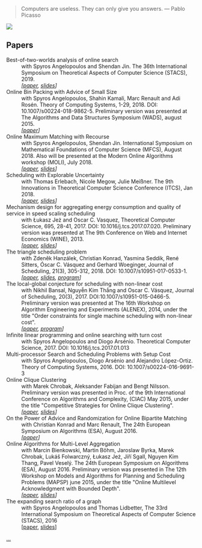 > Computers are useless. They can only give you answers. — Pablo Picasso

![](http://www-desir.lip6.fr/~durrc/bib/think_write_ps.gif)

## Papers

<dl>
<dt>Best-of-two-worlds analysis of online search
</dt>
<dd>with Spyros Angelopoulos and Shendan Jin. The 36th International Symposium on Theoretical Aspects of Computer Science (STACS), 2019.
<br>
<i>[<a href="http://arxiv.org/abs/1810.08109">paper</a>, <a href="/~durrc/Talks/19discovery_ratio.pdf">slides</a>]
</i>
</dd>

<dt>Online Bin Packing with Advice of Small Size
</dt>
<dd>with Spyros Angelopoulos, Shahin Kamali, Marc Renault and Adi Rosén. Theory of Computing Systems, 1-29, 2018. DOI: 10.1007/s00224-018-9862-5. Preliminary version was presented at  The Algorithms and Data Structures Symposium (WADS), august 2015.
<br>
<i>[<a href="http://em.rdcu.be/wf/click?upn=lMZy1lernSJ7apc5DgYM8VKheP3mFKNIHoEybIiKxIc-3D_SkRDVRwsqNx9g2TRjiO8VfBx5m69u7d16nfWojjcAxS2y-2BMrDeoDdS-2BSls6TXq-2Bkgv6ECqvFkfBAePD2ZxY6Ld91sOQDAf9b9Bq5nbPtVLChZ8VMLyoo-2FStiNqmm329OxojtrUPxVkIl4hNKHXpSOWssp90gqKDS00-2Fj0uqw2NDCHs98xgxySPS6J0f8e5JTluPQf9-2Boice7ZFQMN-2BQooqWd7OWuWe4K6CZ9nuSc1Y0z8XzdrsWGcloFs1SeeF7Gnrpv1USQ7cV6canmmq5bIA-3D-3D">paper</a>]
</i>
</dd>

<dt>Online Maximum Matching with Recourse</dt>
<dd>with Spyros Angelopoulos, Shendan Jin. International Symposium on
Mathematical Foundations of Computer Science (MFCS), August 2018. Also will be presented at the Modern Online Algorithms workshop (MOLI), July 2018.
<br>
<i>[<a href="http://arxiv.org/abs/1801.03462">paper</a>, <a href="/~durrc/Talks/18moli.pdf">slides</a>]
</i>
</dd>

<dt>Scheduling with Explorable Uncertainty</dt>
<dd>with  Thomas Erlebach, Nicole Megow, Julie Meißner. The 9th Innovations in Theoretical Computer Science Conference (ITCS), Jan 2018.
<br>
<i>[<a href="http://arxiv.org/abs/1709.02592">paper</a>, <a href="/~durrc/Talks/18aussois.pdf">slides</a>]
</i>
</dd>

<dt>Mechanism design for aggregating energy consumption and quality of service in speed scaling scheduling</dt>
<dd>with  Łukasz Jeż and Oscar C. Vasquez, Theoretical Computer Science, 695, 28-41, 2017. DOI: 10.1016/j.tcs.2017.07.020.
Preliminary version was presented at The 9th Conference on Web and Internet Economics (WINE), 2013.
<br>
<i>[<a href="http://arxiv.org/abs/1504.03586">paper</a>, <a href="/~durrc/Talks/13adgo.pdf">slides</a>]
</i>
</dd>

<dt>The triangle scheduling problem</dt>
<dd>with Zdeněk Hanzálek, Christian Konrad, Yasmina Seddik, René Sitters, Óscar C. Vásquez and Gerhard Woeginger, Journal of Scheduling, 21(3), 305-312, 2018. DOI: 10.1007/s10951-017-0533-1.
<br>
<i>[<a href="http://arxiv.org/abs/1602.04365">paper</a>, <a href="/~durrc/Talks/16triangles.pdf">slides</a>, <a href="/~durrc/TriangleScheduling/">program</a>]
</i>
</dd>

<dt>The local-global conjecture for scheduling with non-linear cost</dt>
<dd>with Nikhil Bansal, Nguyễn Kim Thắng and Oscar C. Vásquez, Journal of Scheduling, 20(3), 2017.  DOI:10.1007/s10951-015-0466-5. 
Preliminary version was presented at
 The 16th Workshop on Algorithm Engineering and Experiments (ALENEX), 2014, 
under the title "Order constraints for single machine scheduling with non-linear cost".
<br>
<i>[<a href="http://arxiv.org/abs/1304.6188">paper</a>, <a href="http://www-desir.lip6.fr/~durrc/1_sumwjCjbeta/">program</a>]
</i>
</dd>

<dt>Infinite linear programming and online searching with turn cost</dt>
<dd>with Spyros Angelopoulos and Diogo Arsénio.
Theoretical Computer Science, 2017. DOI: 10.1016/j.tcs.2017.01.013

</dd>

<dt>Multi-processor Search and Scheduling Problems with Setup Cost</dt>
<dd>with Spyros Angelopoulos, Diogo Arsénio and Alejandro López-Ortiz.  Theory of Computing Systems, 2016. DOI: 10.1007/s00224-016-9691-3

</dd>


<dt>Online Clique Clustering</dt>
<dd>with Marek Chrobak, Aleksander Fabijan and Bengt Nilsson. Preliminary version was presented in Proc. of the 9th International Conference on
Algorithms and Complexity, (CIAC)  May 2015, under the title "Competitive Strategies for Online Clique Clustering".
<br>
<i>[<a href="http://arxiv.org/abs/1411.4274">paper</a>, <a href="/~durrc/Talks/16cliqueClustering.pdf">slides</a>]</i>
</dd>

<dt>On the Power of Advice and Randomization for Online Bipartite Matching
</dt>
<dd>with Christian Konrad and Marc Renault, The 24th European Symposium on Algorithms (ESA), August 2016.
<br>
<i>[<a href="http://arxiv.org/abs/1602.07154">paper</a>]
</i>
</dd>

<dt>Online Algorithms for Multi-Level Aggregation
</dt>
<dd>with Marcin Bienkowski, Martin Böhm, Jaroslaw Byrka, Marek Chrobak, Lukáš Folwarczný, Łukasz Jeż, Jiří Sgall, Nguyen Kim Thang, Pavel Veselý. 
The 24th European Symposium on Algorithms (ESA), August 2016.
Preliminary version was presented in 
The 12th Workshop on Models and Algorithms for Planning and Scheduling Problems (MAPSP) june 2015,
under the title "Online Multilevel Acknowledgment with Bounded Depth".

<br>
<i>[<a href="http://arxiv.org/abs/1507.02378">paper</a>, <a href="/~durrc/Talks/15onlinealgorithms.pdf">slides</a>]
</i>
</dd>

<dt>The expanding search ratio of a graph</dt>
<dd>with Spyros Angelopoulos and Thomas Lidbetter,
The 33rd International Symposium on Theoretical Aspects of Computer Science (STACS), 2016 

<br>
[<a href="http://arxiv.org/pdf/1602.06258.pdf">paper</a>, <a href="/~durrc/Talks/16expanding.pdf">slides</a>]
</i>

</dl>
<a id="suite1" href="javascript:suite()">...</a>
<script type="text/javascript">
function suite(){
if (!document.getElementById)
return
document.getElementById("suite1").style.display="none";
document.getElementById("suite2").style.display="block";
}
</script>
<div id="suite2" style="display:none">
<dl>

<br>
[<a href="/~durrc/Talks/15eurandom.pdf">slides</a>]
</dd>

<dt>A Note on NP-Hardness of Preemptive Mean Flow-Time Scheduling for Parallel Machines
<dd> with Odile Bellenguez-Morineau, Marek Chrobak and  Damien Prot. Journal of Scheduling, 18(3): 299-304, 2015.
<br>
<i>[<a href="http://arxiv.org/abs/1404.5424">paper</a>]</i>
<br>
Corrects an erroneous proof from 
  <font color=black><b>The Complexity of Mean Flow Time Scheduling Problems with Release Times
  </b></font>with
 Philippe Baptiste, Peter Brucker, Marek Chrobak, Svetlana A. Kravchenko and Francis Sourd, Journal of Scheduling, 10(2): 139-146, 2007.
 Part of this work was presented at MAPSP 2005 workshop under the title
  "Preemptive Multi-Machine
Scheduling of Equal-Length Jobs to Minimize the Average Flow Time".
    <i>[<a href="http://www.arxiv.org/abs/cs/0605078/">paper</a>, <a
 href="../Talks/P_rj_pmtn_pjp_sumCj/talk_P_rj_pmtn_pjp_sumCj.pdf">slides</a>,
    <a href="/%7Edurrc/P_rj_pmtn_pjp_sumCj/">program</a>]
    </i> 
</dd>

<dt>Scheduling under dynamic speed-scaling for minimizing weighted completion time and energy consumption
<dd>with  Łukasz Jeż and Oscar C. Vasquez,
Discrete Applied Mathematics, 196: 20-27, 2015.
<br>
<i>[<a href="http://arxiv.org/abs/1805.11297">paper</a>]</i>

<dt>The Wide Partition Conjecture and the Atom Problem in Discrete Tomography
<dd>with  Flavio Gu&iacute;&ntilde;ez,
Electronic Notes in Discrete Mathematics,  351-356, 2013.
The VII Latin-American Algorithms, Graphs and Optimization Symposium (LAGOS),
2013.
<br>

<dt>A &phi;-Competitive Algorithm for Collecting Items with Increasing Weights from a Dynamic Queue
<dd>with Marcin Bienkowski, Marek Chrobak, Mathilde Hurand, Artur Jeż,  Łukasz Jeż, Grzegorz Stachowiak.
Theoretical Computer Science, 475, 92-102, 2013.
<br>
[<a href="http://citeseerx.ist.psu.edu/viewdoc/download?doi=10.1.1.395.1601&rep=rep1&type=pdf">paper</a>]

<dt>Collecting Weighted Items from a Dynamic Queue
<dd>with Marcin Bienkowski, Marek Chrobak, Mathilde Hurand, Artur Jeż,  Łukasz Jeż, Grzegorz Stachowiak.
<a href="http://link.springer.com/article/10.1007%2Fs00453-011-9574-6">DOI 10.1007/s00453-011-9574-6</a>,
Algorithmica 65(1):60-94, 2013. Preliminary version in
Proc. of the ACM-SIAM Symposium on Discrete Algorithms (SODA), 2009. 
<br>
<i>[<a href="http://arxiv.org/abs/0802.1685">paper</a>, <a href="/~durrc/WhacAMole/">program</a>]
</i>

<dt>Speed scaling with power down scheduling for agreeable deadlines
<dd>with Evripidis Bampis, Fadi Kacem and Ioannis Milis.
<a href="http://dx.doi.org/10.1016/j.suscom.2012.10.003">Sustainable Computing: Informatics and Systems</a>, 2(4):184-189, 2012.

<br>
<i>[<a href="http://arxiv.org/abs/1111.3398">paper</a>, 
<a href="../Talks/11_SSPD_agreeable.pdf">slides</a>,
<a href="http://www-desir.lip6.fr/~durrc/SpeedScalingPowerDownAgreeable/">program</a>]
</i>

<dt>Smooth Inequalities and Equilibrium Inefficiency in Scheduling Games
<dd>with Johanne Cohen and Nguyễn Kim Thắng.
Proc. of the 8th Workshop on Internet &amp; Network Economics (WINE), 2012.

<br>
<i>[<a href="http://arxiv.org/abs/1202.4302">paper</a>,
<a href="../Talks/12wine smooth.pdf">slides</a>]
</i>

<dt>Approximating the Throughput by Coolest First Scheduling 
<dd>with Ioannis Milis, Julien Robert and Georgios Zois.
Proc. of the 10th Workshop on Approximation and Online Algorithms (WAOA), 2012.

<br>
<i>[<a href="../Talks/12 waoa coolestFirst.pdf">slides</a>]</i>

<dt>Online Scheduling of Bounded Length Jobs to Maximize Throughput
<dd>with Łukasz Jeż and Nguyễn Kim Thắng. 
 Journal of Scheduling 15(5):653-664, 2012. 
	Preliminary version in
Proc. of the 7th Workshop on Approximation and Online Algorithms (WAOA), 2009.

<br>
<i>[<a href="http://arxiv.org/abs/0902.2209">paper</a>, <a href="../Talks/OnlineItemsEnglish/onlineItemsTalk.pdf">slides</a>]
</i>

<dt>Polynomial Time Algorithms for Minimum Energy Scheduling
<dd>with Philippe Baptiste, Marek Chrobak,
    Journal ACM Transactions on Algorithms 8(3), article no 26, 2012.
	Preliminary version in
	Proc. of the 15th Annual European Symposium
    on Algorithms (ESA), 136-150, 2007. 
<br>
<i>[<a href="http://arxiv.org/abs/0908.3505">paper</a>,
    slides <a href="../Talks/minEnergy.pdf">1</a>, 
    <a href="http://www.cs.pitt.edu/~kirk/cs3150spring2010/10071.ChrobakMarek.Slides.pdf">2</a>,
    program <a href="/~durrc/MinBlocks/">1</a>, <a href="/~durrc/1_rj_pmtn_E/">2</a>] 
</i>

<dt>Tile Packing Tomography is NP-hard
<dd>with Marek Chrobak, Flavio Gu&iacute;&ntilde;ez, Antoni Lozano, 
Nguyễn Kim Thắng.
Algorithmica, 64(2): 267-278, 2012. Preliminary version in Proc. of the 16th Annual International Computing and Combinatorics Conference (Cocoon), 254-263,  2010 <br>
<i>[<a href="http://arxiv.org/abs/0911.2567">paper</a>, 
<a href="../Talks/cocoon10Tiling.pdf">slides</a>]
</i>

<dt>Reconstructing 3-colored grids from horizontal and vertical projections is NP-hard</dt>
<dd>with Flavio Gu&iacute;&ntilde;ez, Mart&iacute;n Matamala,
  SIAM J. on Discrete Math, 26(1): 330-352, 2012. Preliminary version in 
 Proc. of the 17th Annual European Symposium on Algorithms (ESA),  2009. &hearts; best paper award<br>
<i>[<a href="http://arxiv.org/abs/0904.3169">paper</a>,
<a href="/~durrc/Talks/3couleurs.pdf">slides</a>,
<a href="/~durrc/Xray/2atoms/">program</a>]</i>

<dt>The interval ordering problem
<dd> with Maurice Queyranne, Frits C.R. Spieksma, Fabrice Talla Nobibon and Gerhard J. Woeginger.
Discrete Applied Mathematics 160: 1094-1103, 2012.

<br>
<i>[<a href="http://arxiv.org/abs/1112.0534">paper</a>,
<a href="../Talks/IntervalOrdering.pdf">slides</a>]
</i>

<dt>Algorithms for Temperature-Aware Task Scheduling in Microprocessor Systems
<dd>with Marek Chrobak, Mathilde Hurand, Julien Robert.
Sustainable Computing: Informatics and Systems, 1(3):241-247, 2011.
Preliminary version in Proc. of the 4th International Conference on
Algorithmic Aspects in Information and Management (AAIM), 2008.
<br>
<i>[<a href="http://arxiv.org/abs/0801.4238">paper</a>]
</i>

<dt>Non-Clairvoyant Scheduling Games
<dd>with Johanne Cohen and Nguyễn Kim Thắng.
Theory of Computing Systems 49(1): 3-23, 2011.
	Preliminary version in
Proc. of the 2nd International Symposium on Algorithmic Game Theory (SAGT), 2009.

<br>
<i>[<a href="http://arxiv.org/abs/1101.1256">paper</a>, <a href="../Talks/SchedulingGame/equi-game.pdf">slides</a>]
</i>

    <dt>Finding total unimodularity in optimization problems solved by linear programs</dt>
    <dd>with Mathilde Hurand, 
    Algorithmica, 59(2): 256-268, 2011.
	Preliminary version in
    Proc. of the 14th Annual European Symposium
    on Algorithms (ESA), 315-326, 2006. 
    Contains results from a technical report called "A simple algorithm for scheduling equal sized jobs on parallel machines with release times and deadlines".<br>
    <i>[<a href="http://arxiv.org/abs/cs/0602016">paper</a>, 
        <a href="../Talks/Unimodularity_july07/Unimodularity_july07.pdf">slides</a>, 
	programs 
        <a href="/~durrc/P_rj_pjp_Dj_sumCj/">1</a>,
        <a href="/~durrc/P_rj_pj1_size1m/">2</a>,
        <a href="/~durrc/prefetch/">3</a>]
    </i>

  <dt>Runway scheduling with
holding loop</dt>
  <dd>with Konstantin Artiouchine and Philippe Baptiste. <em>
<a href="http://www.sciencedirect.com/science?_ob=ArticleURL&_udi=B6VCT-4P1X7GX-3&_user=10&_rdoc=1&_fmt=&_orig=search&_sort=d&view=c&_acct=C000050221&_version=1&_urlVersion=0&_userid=10&md5=a507dff4d48945a639739ed28a7cd3ab">European Journal of Operational Research</a>, 189(3): 1254-1266, 2008.
Preliminary version in Proceedings of Discrete Optimization Methods in Production and
Logistics (DOM)</em>, pp. 96-101,
Omsk-Irkutsk, Russia, 2004.  
<br>
    <i>[<a href="/%7Edurrc/runway/">program</a>] </i></dd>

<dt>Nash equilibria in Voronoi games on graphs
<dd>with Nguyễn Kim Thắng.
    Proc. of the 15th Annual European Symposium
    on Algorithms (ESA), 17-28, 2007. 
<br>
<i>[<a href="http://arxiv.org/abs/cs.IT/0702054">paper</a>,
<a href="../Talks/Voronoi.pdf">slides</a>,
<a href="/~durrc/VoronoiTorus/">program</a>] 
</i>

  <dt>Competitive Analysis of Scheduling Algorithms for Aggregated Links</dt>
  <dd>with
Wojciech Jawor (first author) and Marek Chrobak. 
<em>Algorithmica</em>, 51(4): 367-386, 2008.
Preliminary version in Proc. of the conference Latin American Theoretical INformatics (LATIN),  pp. 617-628, 2006.

<br>
<i>[<a href="link.pdf">paper</a>]</i>
</dd>

  <dt>Quantum Query Complexity in Computational Geometry</dt>
  <dd>with Abhinav Bahadur, Raghav Kulkarni and Thibault Lafaye.
  Proc. of the Conference on Quantum Information and Computation IV by The International Society for Optical Engineering (SPIE) 2006.
  <br><i>[<a href="http://spie.org/x648.html?product_id=661591">paper</a>]</i>

  <dt>Quantum query complexity of
some graph problems</dt>
  <dd>with Mark Heiligman, Peter H&oslash;yer and Mehdi Mhalla, 
<em>SIAM
J. of Computing.</em> 35 (6):1310-1328, 2006.
Preliminary version in <em>Proc. of the 31st International Colloquium on Automata, Languages and
Programming (ICALP)</em>,
pp. 481-493, 2004. &hearts; track A best paper award<br>
    <i>[<a href="http://fr.arXiv.org/abs/quant-ph/0401091">paper</a>, <a
 href="../Talks/GraphQuery/">slides</a>] </i></dd>

  <dt>A Note on Scheduling
Equal-Length Jobs to Maximize Throughput</dt>
  <dd>with
Marek Chrobak, Wojciech Jawor, &#321;ukasz Kowalik, Maciej Kurowski, 
Journal of Scheduling, Volume 9, Number 1, 71-73, 2006. <br>
    <i>[<a href="http://fr.arXiv.org/abs/cs/0410046">long version</a>] </i></dd>
  <dt><dt>Quantum Algorithms for
Element Distinctness</dt>
  </dt>
  <dd>with Harry Buhrman, Mark Heiligman, Peter H&oslash;yer,
Fr&eacute;deric Magniez, Miklos Santha, Ronald de Wolf. <i>SIAM
J. of
Computing</i>, vol. 34 (6),
pp.1324-1330, 2005.
Preliminary version in <i>Proc. of the 16th IEEE
Conference on Computational Complexity</i>,
pp. 131-137, 2001.<br>
    <i>[<a href="http://arxiv.org/abs/quant-ph/0007016">conference</a>,
    <a href="edj2.pdf">journal</a>, <a
 href="../Talks/Collision/">slides</a>] </i></dd>

  <dt>Cellular automata and
communication complexity</dt>
  <dd>with Ivan Rapaport and Guillaume Theyssier, <em>Theoretical
Computer Science</em>, vol. 322, pp.
355-368, 2004. <br>
    <i>[<a href="http://fr.arXiv.org/abs/cs.CC/0210008">paper</a>, <a
 href="../Talks/cacc.ppt">slides</a>, <a
 href="/~durrc/CACC/">webpage</a>] </i></dd>

  <dt>Preemptive Scheduling of
Equal-Length Jobs to Maximize Weighted Throughput</dt>
  <dd>with Philippe Baptiste, Marek Chrobak, Wojciech Jawor and
Nodari
Vakhania, <i>Operation Research
Letters</i>, vol. 32 (3), pp.
258-264, 2004. <br>
    <i>[<a href="http://fr.arXiv.org/abs/cs.DS/0209033">paper</a>, <a
 href="/~durrc/1_rj_pmtn_pjp_sumwjUj/">program</a>]
    </i> </dd>

  <dt>Tiling with bars under
tomographic constraints</dt>
  <dd>with Eric Goles, Ivan Rapaport, Eric R&eacute;mila. <i>Theoretical
Computer Science</i>,
vol. 290, pp. 1317--1329, 2003. <br>
    <i>[<a href="http://fr.arXiv.org/abs/cs/9903020">paper</a>,
<a href="/%7Edurrc/Xray/VertOnly/">program</a>]  </i>
  </dd>

  <dt>A Note on Tiling under
Tomographic Constraints</dt>
  <dd>with Marek Chrobak, Peter Couperus and Gerhard Woeginger. <i>Theoretical
Computer Science</i>,
vol. 290, pp. 2125-2136, 2003. <br>
    <i>[<a href="http://fr.arXiv.org/abs/cs.CC/0108010">paper</a>, <a
 href="../Talks/tomoTilingLyon02/">slides</a>] </i></dd>

  <dt>A decision procedure for
unitary quantum linear cellular automata</dt>
  <dd>with Miklos Santha. <i>SIAM J. of
Computing</i>, vol. 31 (4),
pp.1076-1089, 2002.
Preliminary version in <i>Proc.
of the 37th Symposium on Foundations of
Computer Science (FOCS)</i>, pp.
37-45, 1996. <br>
    <i>[<a href="http://fr.arXiv.org/abs/quant-ph/9604007">paper</a>, <a
 href="../Talks/Unitary/">slides</a>, <a
 href="../Attic/LQCA.tar.gz">program</a>] </i></dd>

  <dt>Reconstructing Polyatomic
Structures from Discrete X-Rays:
NP-Completeness Proof for Three Atoms</dt>
  <dd>with Marek Chrobak. <i>Theoretical Computer Science</i>,
vol 259, pp. 81-98, 2001. Preliminary version
in <i>Proc. of the 23rd
International Symposium on Mathematical
Foundations of Computer Science (MFCS)</i>,
LNCS vol 1450,
pp. 185-193, 1998. <br>
    <i>[<a href="http://fr.arXiv.org/abs/cs/9906018">paper</a>, <a
 href="../Talks/3atoms">slides</a>] </i></dd>

  <dt>Reconstructing hv-Convex
Polyominoes from Orthogonal
Projections</dt>
  <dd>with Marek Chrobak. <i>Information Processing
Letters</i>, vol. 69, pp. 283-289,
1999. <br>
    <i>[<a href="http://fr.arXiv.org/abs/cs/9906021">paper</a>, <a
 href="../Talks/hvConvPolyomino/">slides</a>, <a
 href="/%7Edurrc/Xray/Polyomino/polyomino.php">program</a>] </i></dd>

  <dt> Enum&eacute;ration et
g&eacute;n&eacute;ration al&eacute;atoire de polyominos en
r&eacute;seau hexagonal</dt>
  <dd>with Alain Denise
and Fouad Ibn-Majdoub-Hassani. <i>Proc. of the 9-th
International Conference on Formal Power Series and Algebraic
Combinatorics (<a
 href="http://radon.mat.univie.ac.at/People/kratt/fpsac97.html">FPSAC</a>),
    </i> pp. 222-234, 1997. <br>
    <i>[<a href="http://www.fpsac.org/FPSAC97/ARTICLES/Denise.ps.gz">paper</a>,
    <a href="/%7Edurrc/Polyomino/">program</a>] </i></dd>

  <dt>A decision procedure for
well formed quantum cellular automata</dt>
  <dd>with
Hương L&ecirc;Thanh and Miklos Santha. <i>Random
Structures &amp; Algorithms</i>,
vol. 11, pp. 381-394,
1997. Preliminary version&nbsp; in <i>Proc.
of the 13rd International
Symposium on Theoretical Aspects of Computer Science (STACS)</i>,
pp. 281-292, 1996. <br>
    <i> [<a href="http://fr.arXiv.org/abs/cs/9906024">paper</a>] </i></dd>
</dl>

<h2>Invited talks/tutorials</h2>
<dl>
<dt>Optimizing with explorable uncertainty
<dd>
LAGOS - The Latin and American Algorithms, Graphs and Optimization Symposium, 2017
<br>
[<a href="http://www-desir.lip6.fr/~durrc/Talks/17lagos.pdf">slides</a>]
<dt>A survey on discrete tomography
<dd>ECCO - Conference of the European Chapter on Combinatorial Optimization, 2014
   <br>
   [<a href="/~durrc/Talks/14surveyTomogr.pdf">slides</a>]

<dt>Gestion de tampon en ligne, 
   <dd>ROADEF - Congrès annuel de la Société française de recherche opérationnelle et d’aide à la décision, 2014
   <br>
   [<a href="http://roadef2014.sciencesconf.org/31461">abstract</a>,
    <a href="/~durrc/Talks/14gestionTamponEnLigne.pdf">slides</a>]
</dl>

<h2>Manuscripts (in french)</h2>
<dl>
  <dt>"Deux mariages et aucun
enterrement" (sur une cha&icirc;ne de Markov)</dt>
  <dd> <a href="grille.ps.gz">m&eacute;moire
de DEA</a>, 1994. </dd>
  <dt>"Automates cellulaires
quantiques finis" </dt>
  <dd> <a href="t.a4.ps.gz">th&egrave;se</a>
, 1997. </dd>
  <dt>"Tomographie discr&egrave;te, calcul quantique et ordonnancement" </dt>
  <dd> <a href="h.pdf">habilitation</a> 
, 2005. </dd>

</dl>

